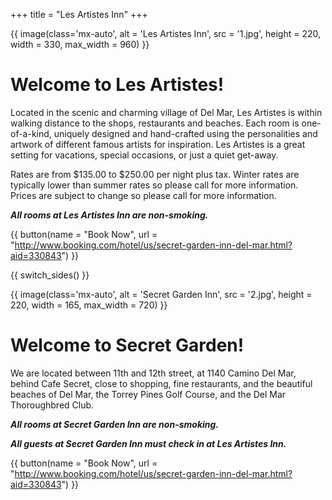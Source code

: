 +++
title = "Les Artistes Inn"
+++

{{ image(class='mx-auto', alt = 'Les Artistes Inn', src = '1.jpg', height = 220, width = 330, max_width = 960) }}

# Welcome to Les Artistes!

Located in the scenic and charming village of Del Mar, Les Artistes is within walking distance to the shops, restaurants and beaches. Each room is one-of-a-kind, uniquely designed and hand-crafted using the personalities and artwork of different famous artists for inspiration. Les Artistes is a great setting for vacations, special occasions, or just a quiet get-away.

Rates are from $135.00 to $250.00 per night plus tax. Winter rates are typically lower than summer rates so please call for more information. Prices are subject to change so please call for more information.

***All rooms at Les Artistes Inn are non-smoking.***

{{ button(name = "Book Now", url = "http://www.booking.com/hotel/us/secret-garden-inn-del-mar.html?aid=330843") }}





{{ switch_sides() }}





{{ image(class='mx-auto', alt = 'Secret Garden Inn', src = '2.jpg', height = 220, width = 165, max_width = 720) }}

# Welcome to Secret Garden!

We are located between 11th and 12th street, at 1140 Camino Del Mar, behind Cafe Secret, close to shopping, fine restaurants, and the beautiful beaches of Del Mar, the Torrey Pines Golf Course, and the Del Mar Thoroughbred Club.

***All rooms at Secret Garden Inn are non-smoking.***

***All guests at Secret Garden Inn must check in at Les Artistes Inn.***


{{ button(name = "Book Now", url = "http://www.booking.com/hotel/us/secret-garden-inn-del-mar.html?aid=330843") }}
